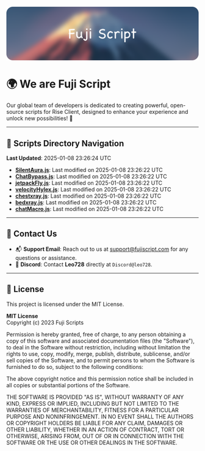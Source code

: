 ![Banner](.github/b.webp)

# 🌍 **We are Fuji Script**

Our global team of developers is dedicated to creating powerful, open-source scripts for Rise Client, designed to enhance your experience and unlock new possibilities! 🌟

---
<!-- SCRIPTS_NAVIGATION_START -->
## 📂 **Scripts Directory Navigation**

**Last Updated**: 2025-01-08 23:26:24 UTC

- **[SilentAura.js](scripts/SilentAura.js)**: Last modified on 2025-01-08 23:26:22 UTC
- **[ChatBypass.js](scripts/ChatBypass.js)**: Last modified on 2025-01-08 23:26:22 UTC
- **[jetpackFly.js](scripts/jetpackFly.js)**: Last modified on 2025-01-08 23:26:22 UTC
- **[velocityHylex.js](scripts/velocityHylex.js)**: Last modified on 2025-01-08 23:26:22 UTC
- **[chestxray.js](scripts/chestxray.js)**: Last modified on 2025-01-08 23:26:22 UTC
- **[bedxray.js](scripts/bedxray.js)**: Last modified on 2025-01-08 23:26:22 UTC
- **[chatMacro.js](scripts/chatMacro.js)**: Last modified on 2025-01-08 23:26:22 UTC

<!-- SCRIPTS_NAVIGATION_END -->

---

## 💬 **Contact Us**  
- 📬 **Support Email**: Reach out to us at [support@fujiscript.com](mailto:support@fujiscript.com) for any questions or assistance.  
- 💬 **Discord**: Contact **Leo728** directly at `Discord@leo728`.

---

## 📜 **License**

This project is licensed under the MIT License.  

**MIT License**  
Copyright (c) 2023 Fuji Scripts  

Permission is hereby granted, free of charge, to any person obtaining a copy of this software and associated documentation files (the "Software"), to deal in the Software without restriction, including without limitation the rights to use, copy, modify, merge, publish, distribute, sublicense, and/or sell copies of the Software, and to permit persons to whom the Software is furnished to do so, subject to the following conditions:  

The above copyright notice and this permission notice shall be included in all copies or substantial portions of the Software.  

THE SOFTWARE IS PROVIDED "AS IS", WITHOUT WARRANTY OF ANY KIND, EXPRESS OR IMPLIED, INCLUDING BUT NOT LIMITED TO THE WARRANTIES OF MERCHANTABILITY, FITNESS FOR A PARTICULAR PURPOSE AND NONINFRINGEMENT. IN NO EVENT SHALL THE AUTHORS OR COPYRIGHT HOLDERS BE LIABLE FOR ANY CLAIM, DAMAGES OR OTHER LIABILITY, WHETHER IN AN ACTION OF CONTRACT, TORT OR OTHERWISE, ARISING FROM, OUT OF OR IN CONNECTION WITH THE SOFTWARE OR THE USE OR OTHER DEALINGS IN THE SOFTWARE.  
